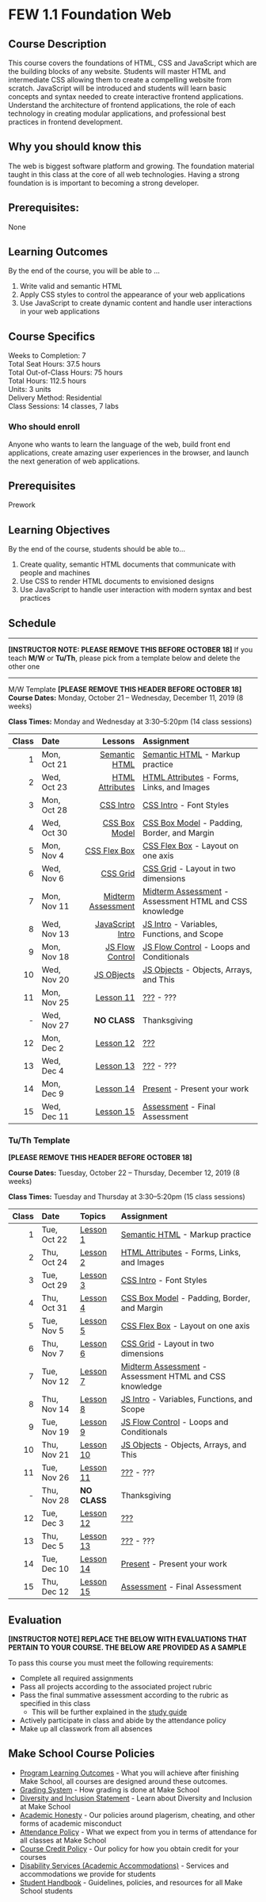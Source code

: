 # FEW 1.1 Foundation Web

## Course Description

This course covers the foundations of HTML, CSS and JavaScript which are the building blocks of any website. Students will master HTML and intermediate CSS allowing them to create a compelling website from scratch. JavaScript will be introduced and students will learn basic concepts and syntax needed to create interactive frontend applications. Understand the architecture of frontend applications, the role of each technology in creating modular applications, and professional best practices in frontend development.

## Why you should know this

The web is biggest software platform and growing. The foundation material taught in this class at the core of all web technologies. Having a strong foundation is is important to becoming a strong developer. 

## Prerequisites:  

None

## Learning Outcomes

By the end of the course, you will be able to ...

1. Write valid and semantic HTML
1. Apply CSS styles to control the appearance of your web applications
1. Use JavaScript to create dynamic content and handle user interactions in your web applications

## Course Specifics

Weeks to Completion:  7 <br>
Total Seat Hours:  37.5 hours <br>
Total Out-of-Class Hours: 75 hours <br>
Total Hours: 112.5 hours <br>
Units:  3 units <br>
Delivery Method:  Residential <br>
Class Sessions:  14 classes, 7 labs

### Who should enroll

Anyone who wants to learn the language of the web, build front end applications, create amazing user experiences in the browser, and launch the next generation of web applications. 

## Prerequisites

Prework

## Learning Objectives

By the end of the course, students should be able to...
 
1. Create quality, semantic HTML documents that communicate with people and machines
1. Use CSS to render HTML documents to envisioned designs
1. Use JavaScript to handle user interaction with modern syntax and best practices

## Schedule

---
**[INSTRUCTOR NOTE: PLEASE REMOVE THIS BEFORE OCTOBER 18]**
If you teach **M/W** or **Tu/Th**, please pick from a template below and delete the other one

---
M/W Template **[PLEASE REMOVE THIS HEADER BEFORE OCTOBER 18]**
**Course Dates:** Monday, October 21 – Wednesday, December 11, 2019 (8 weeks)

**Class Times:** Monday and Wednesday at 3:30–5:20pm (14 class sessions)

| Class | Date | Lessons | Assignment |
|------:|:-----|-------:|:-----------|
|  1 | Mon, Oct 21 | [Semantic HTML](./lessons/lesson-01.md) | [Semantic HTML](./assignments/assignment-01.md) - Markup practice |
|  2 | Wed, Oct 23 | [HTML Attributes](./lessons/lesson-02.md) | [HTML Attributes](./assignments/assignment-02.md) - Forms, Links, and Images |
|  3 | Mon, Oct 28 | [CSS Intro](./lessons/lesson-03.md) | [CSS Intro](./assignments/assignment-03.md) - Font Styles |
|  4 | Wed, Oct 30 | [CSS Box Model](./lessons/lesson-04.md) | [CSS Box Model](./assignments/assignment-04.md) - Padding, Border, and Margin |
|  5 | Mon, Nov 4  | [CSS Flex Box](./lessons/lesson-05.md) | [CSS Flex Box](./assignments/assignment-05.md) - Layout on one axis |
|  6 | Wed, Nov 6  | [CSS Grid](./lessons/lesson-06.md) | [CSS Grid](./assignments/assignment-06.md) - Layout in two dimensions |
|  7 | Mon, Nov 11 | [Midterm Assessment](./lessons/lesson-07.md) | [Midterm Assessment](./assignments/assignment-07.md) - Assessment HTML and CSS knowledge |
|  8 | Wed, Nov 13 | [JavaScript Intro](./lessons/lesson-08.md) | [JS Intro](./assignments/assignment-08.md) - Variables, Functions, and Scope |
|  9 | Mon, Nov 18 | [JS Flow Control](./lessons/lesson-09.md) | [JS Flow Control](./assignments/assignment-09.md) - Loops and Conditionals |
| 10 | Wed, Nov 20 | [JS OBjects](./lessons/lesson-10.md) | [JS Objects](./assignments/assignment-10.md) - Objects, Arrays, and This |
| 11 | Mon, Nov 25 | [Lesson 11](./lessons/lesson-11.md) | [???](./assignments/assignment-11.md) - ??? |
|  - | Wed, Nov 27 | **NO CLASS** | Thanksgiving |
| 12 | Mon, Dec 2  | [Lesson 12](./lessons/lesson-12.md) | [???](./assignments/assignment-12.md) |
| 13 | Wed, Dec 4  | [Lesson 13](./lessons/lesson-13.md) | [???](./assignments/assignment-13.md) - ??? |
| 14 | Mon, Dec 9  | [Lesson 14](./lessons/lesson-14.md) | [Present](./assignments/assignment-14.md) - Present your work |
| 15 | Wed, Dec 11 | [Lesson 15](./lessons/lesson-15.md) | [Assessment](./assignments/assignment-15.md) - Final Assessment |

### Tu/Th Template 

**[PLEASE REMOVE THIS HEADER BEFORE OCTOBER 18]**

**Course Dates:** Tuesday, October 22 – Thursday, December 12, 2019 (8 weeks)

**Class Times:** Tuesday and Thursday at 3:30–5:20pm (15 class sessions)

| Class | Date | Topics | Assignment |
|------:|:-----|:-------|:-----------|
|  1 | Tue, Oct 22 | [Lesson 1](./lessons/lesson-01.md) | [Semantic HTML](./assignments/assignment-01.md) - Markup practice |
|  2 | Thu, Oct 24 | [Lesson 2](./lessons/lesson-02.md) | [HTML Attributes](./assignments/assignment-02.md) - Forms, Links, and Images |
|  3 | Tue, Oct 29 | [Lesson 3](./lessons/lesson-03.md) | [CSS Intro](./assignments/assignment-03.md) - Font Styles |
|  4 | Thu, Oct 31 | [Lesson 4](./lessons/lesson-04.md) | [CSS Box Model](./assignments/assignment-04.md) - Padding, Border, and Margin |
|  5 | Tue, Nov 5  | [Lesson 5](./lessons/lesson-05.md) | [CSS Flex Box](./assignments/assignment-05.md) - Layout on one axis |
|  6 | Thu, Nov 7  | [Lesson 6](./lessons/lesson-06.md) | [CSS Grid](./assignments/assignment-06.md) - Layout in two dimensions |
|  7 | Tue, Nov 12 | [Lesson 7](./lessons/lesson-07.md) | [Midterm Assessment](./assignments/assignment-07.md) - Assessment HTML and CSS knowledge |
|  8 | Thu, Nov 14 | [Lesson 8](./lessons/lesson-08.md) | [JS Intro](./assignments/assignment-08.md) - Variables, Functions, and Scope |
|  9 | Tue, Nov 19 | [Lesson 9](./lessons/lesson-09.md) | [JS Flow Control](./assignments/assignment-09.md) - Loops and Conditionals |
| 10 | Thu, Nov 21 | [Lesson 10](./lessons/lesson-10.md) | [JS Objects](./assignments/assignment-10.md) - Objects, Arrays, and This |
| 11 | Tue, Nov 26 | [Lesson 11](./lessons/lesson-11.md) | [???](./assignments/assignment-11.md) - ??? |
|  - | Thu, Nov 28 | **NO CLASS** | Thanksgiving  |
| 12 | Tue, Dec 3  | [Lesson 12](./lessons/lesson-12.md) | [???](./assignments/assignment-12.md) |
| 13 | Thu, Dec 5  | [Lesson 13](./lessons/lesson-13.md) | [???](./assignments/assignment-13.md) - ??? |
| 14 | Tue, Dec 10 | [Lesson 14](./lessons/lesson-14.md) | [Present](./assignments/assignment-14.md) - Present your work |
| 15 | Thu, Dec 12 | [Lesson 15](./lessons/lesson-15.md) | [Assessment](./assignments/assignment-15.md) - Final Assessment |

## Evaluation

**[INSTRUCTOR NOTE] REPLACE THE BELOW WITH EVALUATIONS THAT PERTAIN TO YOUR COURSE. THE BELOW ARE PROVIDED AS A SAMPLE**

To pass this course you must meet the following requirements:

- Complete all required assignments 
- Pass all projects according to the associated project rubric
- Pass the final summative assessment according to the rubric as specified in this class
    - This will be further explained in the [study guide](ADD_STUDY_GUIDE_LNK)
- Actively participate in class and abide by the attendance policy
- Make up all classwork from all absences

## Make School Course Policies

- [Program Learning Outcomes](https://make.sc/program-learning-outcomes) - What you will achieve after finishing Make School, all courses are designed around these outcomes.
- [Grading System](https://make.sc/grading-system) - How grading is done at Make School
- [Diversity and Inclusion Statement](https://make.sc/diversity-and-inclusion-statement) - Learn about Diversity and Inclusion at Make School
- [Academic Honesty](https://make.sc/academic-honesty-policy) - Our policies around plagerism, cheating, and other forms of academic misconduct 
- [Attendance Policy](https://make.sc/attendance-policy) - What we expect from you in terms of attendance for all classes at Make School
- [Course Credit Policy](https://make.sc/course-credit-policy) - Our policy for how you obtain credit for your courses
- [Disability Services (Academic Accommodations)](https://make.sc/disability-services) - Services and accommodations we provide for students
- [Student Handbook](https://make.sc/student-handbook) - Guidelines, policies, and resources for all Make School students
